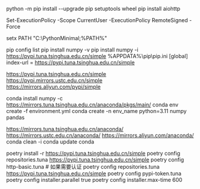 python -m pip install --upgrade pip setuptools wheel
pip install aiohttp



Set-ExecutionPolicy -Scope CurrentUser -ExecutionPolicy RemoteSigned -Force

setx PATH "C:\PythonMinimal;%PATH%"

pip config list
pip install numpy -v
pip install numpy -i https://pypi.tuna.tsinghua.edu.cn/simple
%APPDATA%\pip\pip.ini
[global]
index-url = https://pypi.tuna.tsinghua.edu.cn/simple

https://pypi.tuna.tsinghua.edu.cn/simple
https://pypi.mirrors.ustc.edu.cn/simple
https://mirrors.aliyun.com/pypi/simple


conda install numpy -c https://mirrors.tuna.tsinghua.edu.cn/anaconda/pkgs/main/
conda env create -f environment.yml
conda create -n env_name python=3.11 numpy pandas



https://mirrors.tuna.tsinghua.edu.cn/anaconda/
https://mirrors.ustc.edu.cn/anaconda/
https://mirrors.aliyun.com/anaconda/
conda clean -i
conda update conda

poetry install -r https://pypi.tuna.tsinghua.edu.cn/simple
poetry config repositories.tuna https://pypi.tuna.tsinghua.edu.cn/simple
poetry config http-basic.tuna <username> <password>  # 如果需要认证
poetry config repositories.tuna https://pypi.tuna.tsinghua.edu.cn/simple
poetry config pypi-token.tuna <token-if-needed>
poetry config installer.parallel true
poetry config installer.max-time 600



